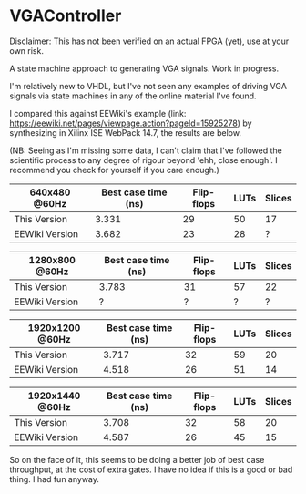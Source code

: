 # VGAController
Disclaimer: This has not been verified on an actual FPGA (yet), use at your own risk.

A state machine approach to generating VGA signals. Work in progress.

I'm relatively new to VHDL, but I've not seen any examples of driving VGA signals via state machines in any of the online material I've found.

I compared this against EEWiki's example (link: https://eewiki.net/pages/viewpage.action?pageId=15925278) by synthesizing in Xilinx ISE WebPack 14.7, the results are below.

(NB: Seeing as I'm missing some data, I can't claim that I've followed the scientific process to any degree of rigour beyond 'ehh, close enough'. I recommend you check for yourself if you care enough.)

| 640x480 @60Hz | Best case time (ns) | Flip-flops | LUTs | Slices |
| --- | --- | --- | --- | --- |
| This Version | 3.331 | 29 | 50 | 17 |
| EEWiki Version | 3.682 | 23 | 28 | ? |


| 1280x800 @60Hz | Best case time (ns) | Flip-flops | LUTs | Slices |
| --- | --- | --- | --- | --- |
| This Version | 3.783 | 31 | 57| 22 |
| EEWiki Version | ? | ? | ? | ? |


| 1920x1200 @60Hz | Best case time (ns) | Flip-flops | LUTs | Slices |
| --- | --- | --- | --- | --- |
| This Version | 3.717 | 32 | 59 | 20 |
| EEWiki Version | 4.518 | 26 | 51 | 14 |


| 1920x1440 @60Hz | Best case time (ns) | Flip-flops | LUTs | Slices |
| --- | --- | --- | --- | --- |
| This Version | 3.708 | 32 | 58 | 20 |
| EEWiki Version | 4.587 | 26 | 45 | 15 |


So on the face of it, this seems to be doing a better job of best case throughput, at the cost of extra gates. 
I have no idea if this is a good or bad thing. I had fun anyway.